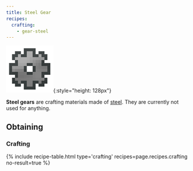 ```yaml
---
title: Steel Gear
recipes:
  crafting:
    - gear-steel
---
```


![Steel gear](/assets/images/thermal-foundation/gear-steel.png){:style="height: 128px"}


**Steel gears** are crafting materials made of
[steel](/docs/thermal-foundation/items/materials/ingots/steel-ingot/). They are
currently not used for anything.


Obtaining
---------

### Crafting
{% include recipe-table.html type='crafting' recipes=page.recipes.crafting no-result=true %}
